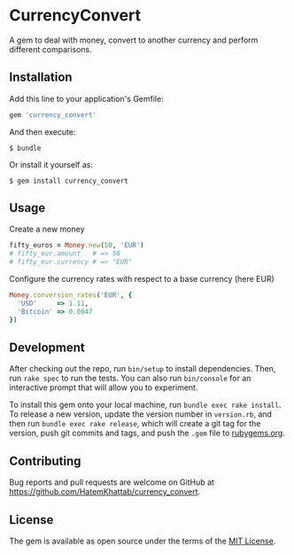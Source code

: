 # CurrencyConvert

A gem to deal with money, convert to another currency and perform different comparisons.


## Installation

Add this line to your application's Gemfile:

```ruby
gem 'currency_convert'
```

And then execute:

    $ bundle

Or install it yourself as:

    $ gem install currency_convert

## Usage

   Create a new money
   ```ruby 
   fifty_euros = Money.new(50, 'EUR')
   # fifty_eur.amount   # => 50
   # fifty_eur.currency # => "EUR"
   ```
   Configure the currency rates with respect to a base currency (here EUR)

   ```ruby 
   Money.conversion_rates('EUR', {
     'USD'     => 1.11,
     'Bitcoin' => 0.0047
   })
   ```   


## Development

After checking out the repo, run `bin/setup` to install dependencies. Then, run `rake spec` to run the tests. You can also run `bin/console` for an interactive prompt that will allow you to experiment.

To install this gem onto your local machine, run `bundle exec rake install`. To release a new version, update the version number in `version.rb`, and then run `bundle exec rake release`, which will create a git tag for the version, push git commits and tags, and push the `.gem` file to [rubygems.org](https://rubygems.org).

## Contributing

Bug reports and pull requests are welcome on GitHub at https://github.com/HatemKhattab/currency_convert.


## License

The gem is available as open source under the terms of the [MIT License](http://opensource.org/licenses/MIT).

